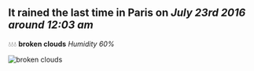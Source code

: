 ## It rained the last time in Paris on *July 23rd 2016 around 12:03 am*
💧💧💧  **broken clouds** *Humidity 60%*

![broken clouds](http://openweathermap.org/img/w/04n.png)

